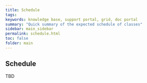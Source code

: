 ```yaml
---
title: Schedule
tags: 
keywords: knowledge base, support portal, grid, doc portal
summary: "Quick summary of the expected schedule of classes"
sidebar: main_sidebar
permalink: schedule.html
toc: false
folder: main
---
```


## Schedule
TBD
